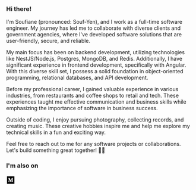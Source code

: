 ### Hi there! 

I'm Soufiane (pronounced: Souf-Yen), and I work as a full-time software engineer. My journey has led me to collaborate with diverse clients and government agencies, where I've developed software solutions that are user-friendly, secure, and reliable.

My main focus has been on backend development, utilizing technologies like  NestJS/Node.js, Postgres, MongoDB, and Redis. Additionally, I have significant experience in frontend development, specifically with Angular. With this diverse skill set, I possess a solid foundation in object-oriented programming, relational databases, and API development.

Before my professional career, I gained valuable experience in various industries, from restaurants and coffee shops to retail and tech. These experiences taught me effective communication and business skills while emphasizing the importance of software in business success.

Outside of coding, I enjoy pursuing photography, collecting records, and creating music. These creative hobbies inspire me and help me explore my technical skills in a fun and exciting way.

Feel free to reach out to me for any software projects or collaborations. Let's build something great together! ✌🏼

### I'm also on

<a href="https://medium.com/@soufianerafik" title="Follow me on Medium">
  <img
    width="24"
    alt="Follow me on Medium"
    src="https://raw.githubusercontent.com/soufianerafik/soufianerafik/master/assets/icons/medium.svg"
  /></a>
